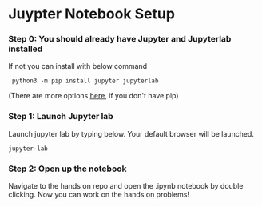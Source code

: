 # Juypter Notebook Setup

### Step 0: You should already have Jupyter and Jupyterlab installed  
If not you can install with below command 

     python3 -m pip install jupyter jupyterlab
        
(There are more options [here](https://jupyter.org/install), if you don't have pip)

### Step 1: Launch Jupyter lab
Launch jupyter lab by typing below. Your default browser will be launched. 

    jupyter-lab 
    
### Step 2: Open up the notebook 

Navigate to the hands on repo and open the .ipynb notebook by double clicking.
Now you can work on the hands on problems!

 
